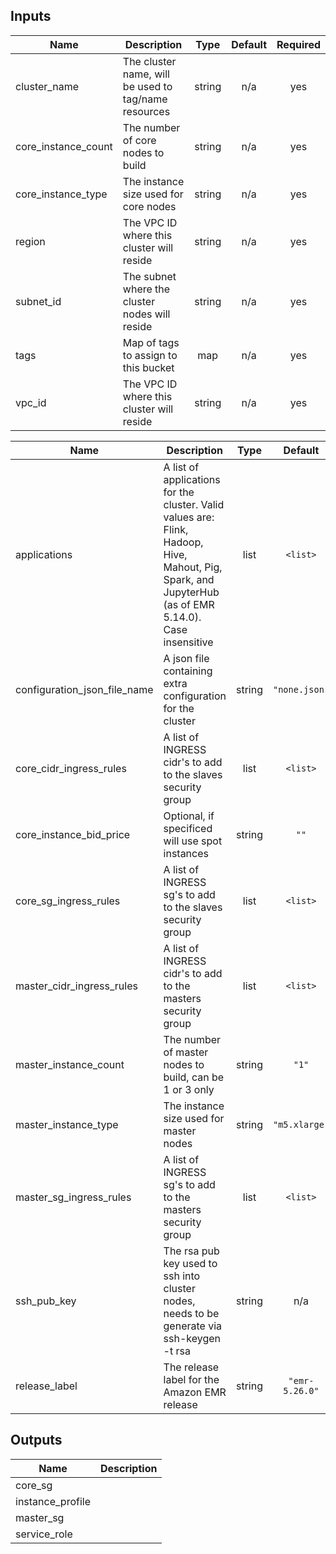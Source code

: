 ## Inputs

| Name | Description | Type | Default | Required |
|------|-------------|:----:|:-----:|:-----:|
| cluster\_name | The cluster name, will be used to tag/name resources | string | n/a | yes |
| core\_instance\_count | The number of core nodes to build | string | n/a | yes |
| core\_instance\_type | The instance size used for core nodes | string | n/a | yes |
| region | The VPC ID where this cluster will reside | string | n/a | yes |
| subnet\_id | The subnet where the cluster nodes will reside | string | n/a | yes |
| tags | Map of tags to assign to this bucket | map | n/a | yes |
| vpc\_id | The VPC ID where this cluster will reside | string | n/a | yes |

| Name | Description | Type | Default | Required |
|------|-------------|:----:|:-----:|:-----:|
| applications | A list of applications for the cluster. Valid values are: Flink, Hadoop, Hive, Mahout, Pig, Spark, and JupyterHub (as of EMR 5.14.0). Case insensitive | list | `<list>` | no |
| configuration\_json\_file\_name | A json file containing extra configuration for the cluster | string | `"none.json"` | no |
| core\_cidr\_ingress\_rules | A list of INGRESS cidr's to add to the slaves security group | list | `<list>` | no |
| core\_instance\_bid\_price | Optional, if specificed will use spot instances | string | `""` | no |
| core\_sg\_ingress\_rules | A list of INGRESS sg's to add to the slaves security group | list | `<list>` | no |
| master\_cidr\_ingress\_rules | A list of INGRESS cidr's to add to the masters security group | list | `<list>` | no |
| master\_instance\_count | The number of master nodes to build, can be 1 or 3 only | string | `"1"` | no |
| master\_instance\_type | The instance size used for master nodes | string | `"m5.xlarge"` | no |
| master\_sg\_ingress\_rules | A list of INGRESS sg's to add to the masters security group | list | `<list>` | no |
| ssh\_pub\_key | The rsa pub key used to ssh into cluster nodes, needs to be generate via ssh-keygen -t rsa | string | n/a | no |
| release\_label | The release label for the Amazon EMR release | string | `"emr-5.26.0"` | no |

## Outputs

| Name | Description |
|------|-------------|
| core\_sg |  |
| instance\_profile |  |
| master\_sg |  |
| service\_role |  |

